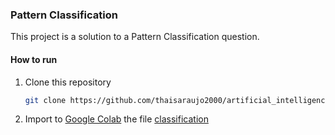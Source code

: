 ### Pattern Classification
This project is a solution to a Pattern Classification question.

#### How to run
1. Clone this repository
   ```sh
   git clone https://github.com/thaisaraujo2000/artificial_intelligence.git
   ```
2. Import to [Google Colab](https://colab.research.google.com/) the file [classification](https://github.com/thaisaraujo2000/artificial_intelligence/tree/main/classification.ipynb)